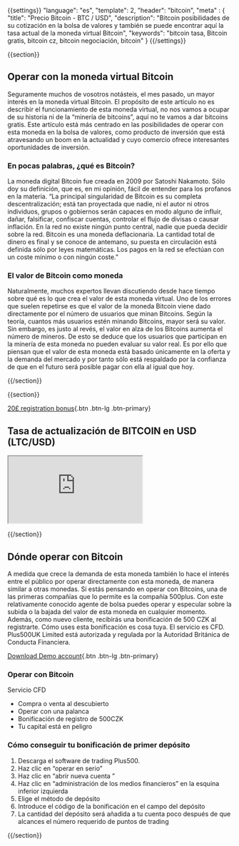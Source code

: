 {{settings}}
  "language": "es",
  "template": 2,
  "header": "bitcoin",
  "meta" : {
    "title": "Precio Bitcoin - BTC / USD",
    "description": "Bitcoin posibilidades de su cotización en la bolsa de valores y también se puede encontrar aquí la tasa actual de la moneda virtual Bitcoin",
    "keywords": "bitcoin tasa, Bitcoin gratis, bitcoin cz, bitcoin negociación, bitcoin"
  }
{{/settings}}

{{section}}

## Operar con la moneda virtual Bitcoin

Seguramente muchos de vosotros notásteis, el mes pasado, un mayor interés en la moneda virtual Bitcoin. El propósito de este artículo no es describir el funcionamiento de esta moneda virtual, no nos vamos a ocupar de su historia ni de la “minería de bitcoins”, aquí no te vamos a dar bitcoins gratis. Este artículo está más centrado en las posibilidades de operar con esta moneda en la bolsa de valores, como producto de inversión que está atravesando un boom en la actualidad y cuyo comercio ofrece interesantes oportunidades de inversión. 

### En pocas palabras, ¿qué es Bitcoin?

La moneda digital Bitcoin fue creada en 2009 por Satoshi Nakamoto. Sólo doy su definición, que es, en mi opinión, fácil de entender para los profanos en la materia. “La principal singularidad de Bitcoin es su completa descentralización; está tan proyectada que nadie, ni el autor ni otros individuos, grupos o gobiernos serán capaces en modo alguno de influir, dañar, falsificar, confiscar cuentas, controlar el flujo de divisas o causar inflación. En la red no existe ningún punto central, nadie que pueda decidir sobre la red. Bitcoin es una moneda deflacionaria. La cantidad total de dinero es final y se conoce de antemano, su puesta en circulación está definida sólo por leyes matemáticas. Los pagos en la red se efectúan con un coste mínimo o con ningún coste.”

### El valor de Bitcoin como moneda

Naturalmente, muchos expertos llevan discutiendo desde hace tiempo sobre qué es lo que crea el valor de esta moneda virtual. Uno de los errores que suelen repetirse es que el valor de la moneda Bitcoin viene dado directamente por el número de usuarios que minan Bitcoins. Según la teoría, cuantos más usuarios estén minando Bitcoins, mayor será su valor. Sin embargo, es justo al revés, el valor en alza de los Bitcoins aumenta el número de mineros. De esto se deduce que los usuarios que participan en la minería de esta moneda no pueden evaluar su valor real. Es por ello que piensan que el valor de esta moneda está basado únicamente en la oferta y la demanda del mercado y por tanto sólo está respaldado por la confianza de que en el futuro será posible pagar con ella al igual que hoy.

{{/section}}

{{section}}

[20£ registration bonus](http://www.plus500.com/es/StartTrading.aspx?id=66349&pl=2){.btn .btn-lg .btn-primary}

## Tasa de actualización de BITCOIN en USD (LTC/USD)

<div class="container kurz">
<a href="http://www.plus500.com/es/StartTrading.aspx?id=66349&tags=Bitcoin&pl=2"></a>
<a href="http://www.plus500.com/es/StartTrading.aspx?id=66349&tags=Bitcoin&pl=2"></a>
<iframe src="http://marketools.plus500.com/Widgets/InstrumentChartContainer?hl=es&cty=ES&id=66349&tags=widg+chart+litecoin&pl=2&instSymb=BTCUSD"></iframe>
</div>

{{/section}}



## Dónde operar con Bitcoin

A medida que crece la demanda de esta moneda también lo hace el interés entre el público por operar directamente con esta moneda, de manera similar a otras monedas. Si estás pensando en operar con Bitcoins, una de las primeras compañías que lo permite es la compañía 500plus. Con este relativamente conocido agente de bolsa puedes operar y especular sobre la subida o la bajada del valor de esta moneda en cualquier momento. Además, como nuevo cliente, recibirás una bonificación de 500 CZK al registrarte. Cómo uses esta bonificación es cosa tuya. El servicio es CFD. Plus500UK Limited está autorizada y regulada  por la Autoridad Británica de Conducta Financiera.

[Download Demo account](http://www.plus500.com/en/StartTrading.aspx?id=66349&pl=2){.btn .btn-lg .btn-primary}

### Operar con Bitcoin
Servicio CFD

 * Compra o venta al descubierto
 * Operar con una palanca
 * Bonificación de registro de 500CZK 
 * Tu capital está en peligro


### Cómo conseguir tu bonificación de primer depósito
  1.  Descarga el software de trading Plus500.
  2.  Haz clic en “operar en serio”
  3.  Haz clic en “abrir nueva cuenta ”
  4.  Haz clic en “administración de los medios financieros” en la esquina inferior izquierda
  5.  Elige el método de depósito
  6.  Introduce el código de la bonificación en el campo del depósito
  7.  La cantidad del depósito será añadida a tu cuenta poco después de que alcances el número requerido de puntos de trading

{{/section}}